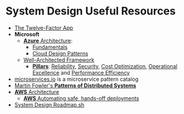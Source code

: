 # System Design Useful Resources

- [The Twelve-Factor App](https://12factor.net/)
- **Microsoft**
  - [**Azure** Architecture](https://docs.microsoft.com/en-us/azure/architecture/): 
    - [Fundamentals](https://learn.microsoft.com/en-us/azure/architecture/guide/)
    - [Cloud Design Patterns](https://docs.microsoft.com/en-us/azure/architecture/patterns/)
  - [Well-Architected Framework](https://learn.microsoft.com/en-us/azure/well-architected/)
    - [**Pillars**](https://learn.microsoft.com/en-us/azure/well-architected/pillars): [Reliability](https://learn.microsoft.com/en-us/azure/well-architected/reliability/), [Security](https://learn.microsoft.com/en-us/azure/well-architected/security/), [Cost Optimization](https://learn.microsoft.com/en-us/azure/well-architected/cost-optimization/), [Operational Excellence](https://learn.microsoft.com/en-us/azure/well-architected/operational-excellence/) and [Performance Efficiency](https://learn.microsoft.com/en-us/azure/well-architected/performance-efficiency/)
- [microservices.io](https://microservices.io/) is a microservice pattern catalog
- [Martin Fowler's **Patterns of Distributed Systems**](https://martinfowler.com/articles/patterns-of-distributed-systems/)
- [**AWS** Architecture](https://aws.amazon.com/architecture/)
  - [**AWS** Automating safe, hands-off deployments](https://aws.amazon.com/builders-library/automating-safe-hands-off-deployments/)
- [System Design Roadmap.sh](https://roadmap.sh/system-design)
